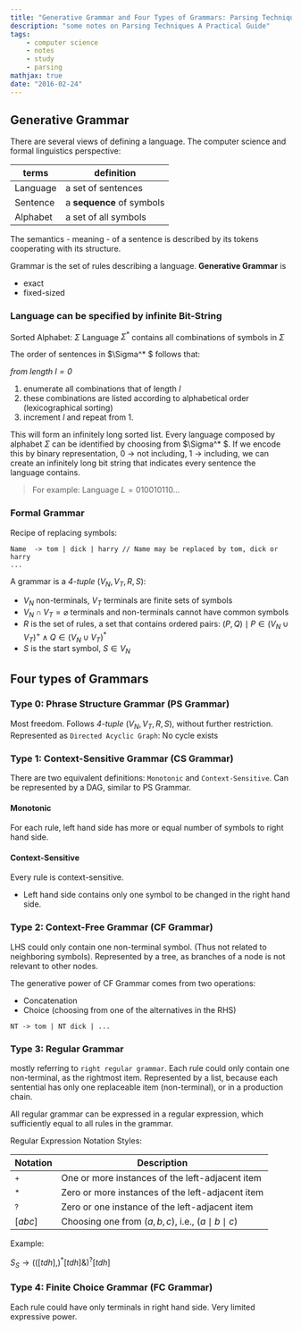 ```yaml
---
title: "Generative Grammar and Four Types of Grammars: Parsing Techniques Notes (1)"
description: "some notes on Parsing Techniques A Practical Guide"
tags:
    - computer science
    - notes
    - study
    - parsing
mathjax: true
date: "2016-02-24"
---
```


## Generative Grammar

There are several views of defining a language. The computer science and formal linguistics perspective:

| terms | definition |
| ---   | --- |
| Language | a set of sentences |
| Sentence | a **sequence** of symbols |
| Alphabet | a set of all symbols |

The semantics - meaning - of a sentence is described by its tokens cooperating with its structure.

Grammar is the set of rules describing a language.
**Generative Grammar** is

- exact
- fixed-sized

### Language can be specified by infinite Bit-String

Sorted Alphabet: $\Sigma$
Language $\Sigma^{* }$ contains all combinations of symbols in $\Sigma$

The order of sentences in $\Sigma^* $ follows that:

*from length $l = 0$*

1. enumerate all combinations that of length $l$
2. these combinations are listed according to alphabetical order (lexicographical sorting)
3. increment $l$ and repeat from 1.

This will form an infinitely long sorted list. Every language composed by alphabet $\Sigma$ can be identified by choosing from $\Sigma^* $. If we encode this by binary representation, 0 -> not including, 1 -> including, we can create an infinitely long bit string that indicates every sentence the language contains.

> For example:
> Language $L = 010010110...$

### Formal Grammar

Recipe of replacing symbols:

```
Name  -> tom | dick | harry // Name may be replaced by tom, dick or harry
...
```

A grammar is a *4-tuple* $(V_N, V_T, R, S)$:

- $V_N$ non-terminals, $V_T$ terminals are finite sets of symbols
- $V_N \cap V_T = \varnothing$ terminals and non-terminals cannot have common symbols
- $R$ is the set of rules, a set that contains ordered pairs: ${(P, Q) \mid P\in (V_N\cup V_T)^+ \land Q\in (V_N \cup V_T)^* }$
- $S$ is the start symbol, $S\in V_N$

## Four types of Grammars

### Type 0: Phrase Structure Grammar (PS Grammar)

Most freedom. Follows *4-tuple* $(V_N, V_T, R, S)$, without further restriction.
Represented as `Directed Acyclic Graph`: No cycle exists

### Type 1: Context-Sensitive Grammar (CS Grammar)

There are two equivalent definitions: `Monotonic` and `Context-Sensitive`.
Can be represented by a DAG, similar to PS Grammar.

#### Monotonic

For each rule, left hand side has more or equal number of symbols to right hand side.

#### Context-Sensitive

Every rule is context-sensitive.
- Left hand side contains only one symbol to be changed in the right hand side.

### Type 2: Context-Free Grammar (CF Grammar)

LHS could only contain one non-terminal symbol. (Thus not related to neighboring symbols).
Represented by a tree, as branches of a node is not relevant to other nodes.

The generative power of CF Grammar comes from two operations:
- Concatenation
- Choice (choosing from one of the alternatives in the RHS)

`NT -> tom | NT dick | ...`

### Type 3: Regular Grammar

mostly referring to `right regular grammar`.
Each rule could only contain one non-terminal, as the rightmost item.
Represented by a list, because each sentential has only one replaceable item (non-terminal), or in a production chain.

All regular grammar can be expressed in a regular expression, which sufficiently equal to all rules in the grammar.

Regular Expression Notation Styles:

| Notation  | Description  |
|--- | --- |
 $^{+ }$ | One or more instances of the left-adjacent item   
 $^{* }$ | Zero or more instances of the left-adjacent item
 $^{? }$ | Zero or one instance of the left-adjacent item
 $[abc]$ | Choosing one from $(a, b, c)$, i.e.,  $(a\mid b\mid c)$  

Example:

$S_S\to(([tdh],)^{* }[tdh] \& )^{? }[tdh]$

### Type 4: Finite Choice Grammar (FC Grammar)

Each rule could have only terminals in right hand side.
Very limited expressive power.
